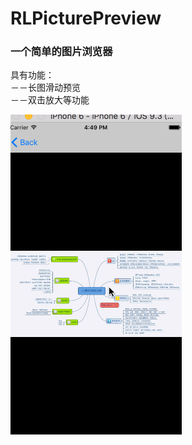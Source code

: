 # RLPicturePreview


<h3>一个简单的图片浏览器 </h3>
具有功能：<br/>
－－长图滑动预览 <br/>
－－双击放大等功能



![image](https://github.com/Rachel829/RLPicturePreview/blob/master/RLPicturePreview/demo.gif)
